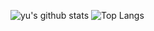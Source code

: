 ![yu's github stats](https://github-readme-stats.vercel.app/api?username=yuporon&count_private=true&show_icons=true)
![Top Langs](https://github-readme-stats.vercel.app/api/top-langs/?username=yuporon&layout=compact)
